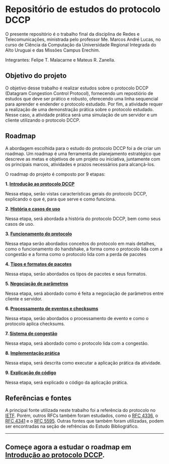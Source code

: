 # Repositório de estudos do protocolo DCCP

O presente repositório é o trabalho final da disciplina de Redes e Telecomunicações, ministrada pelo professor Me. Marcos André Lucas, no curso de Ciência da Computação da Universidade Regional Integrada do Alto Uruguai e das Missões Campus Erechim.

Integrantes: Felipe T. Malacarne e Mateus R. Zanella.

## Objetivo do projeto

O objetivo desse trabalho é realizar estudos sobre o protocolo DCCP (Datagram Congestion Control Protocol), fornecendo um repostiório de estudos que deve ser prático e robusto, oferecendo uma linha sequencial para aprender e endender o protocolo estudado. Por fim, a atividade requer a realização de uma demonstração prática sobre o protocolo estudado. Nesse caso, a atividade prática será uma simulação de um servidor e um cliente utilizando o protocolo DCCP.

## Roadmap

A abordagem escolhida para o estudo do protocolo DCCP foi a de criar um roadmap. Um roadmap é uma ferramenta de planejamento estratégico que descreve as metas e objetivos de um projeto ou iniciativa, juntamente com os principais marcos, atividades e prazos necessários para alcançá-los.

O roadmap do projeto é composto por 9 etapas:

**1. [Introdução ao protocolo DCCP](Roadmap/1.%20Introdução.md)**

Nessa etapa, serão vistas características gerais do protocolo DCCP, explicando o que é, para que serve e como funciona.

**2. [História e casos de uso](Roadmap/2.%20Histórico.md)**

Nessa etapa, será abordada a história do protocolo DCCP, bem como seus casos de uso.

**3. [Funcionamento do protocolo](Roadmap/3.%20Overview.md)**

Nessa etapa serão abordados conceitos do protocolo em mais detalhes, como o funcionamento do handshake, a forma como o protocolo lida com a congestão e a forma como o protocolo lida com a perda de pacotes

**4. [Tipos e formatos de pacotes](Roadmap/4.%20Pacotes.md)**

Nessa etapa, serão abordados os tipos de pacotes e seus formatos.

**5. [Negociação de parâmetros](Roadmap/5.%20Negociação%20de%20Parâmetros.md)**

Nessa etapa, será abordado como é feita a negociação de parâmetros entre cliente e servidor.

**6. [Processamento de eventos e checksums](Roadmap/6.%20Eventos%20e%20Checksum.md)**

Nessa etapa, serão abordados o processamento de evento e como o protocolo aplica checksums.

**7. [Sistema de congestão](Roadmap/7.%20Congestão.md)**

Nessa etapa, será abordado como o protocolo lida com a congestão.

**8. [Implementação prática](Roadmap/8.%20Implementação.md)**

Nessa etapa, será descrita como executar a aplicação prática da atividade.

**9. [Explicação do código](Roadmap/9.%20Código.md)**

Nessa etapa, será explicado o código da aplicação prática.

## Referências e fontes

A principal fonte utilizada neste trabalho foi a referência do protocolo no [IETF](https://datatracker.ietf.org/doc/rfc4340/). Porém, outros RFCs também foram estudados, como o [RFC 4336](https://datatracker.ietf.org/doc/rfc4336), o [RFC 4341](https://datatracker.ietf.org/doc/rfc4341) e o [RFC 5595](https://www.rfc-editor.org/rfc/rfc5595#section-1.1). Outras fontes que também foram utilizadas, podem ser encontradas na seção de refrências do Estudo Bibliográfico.

---

## Começe agora a estudar o roadmap em [Introdução ao protocolo DCCP](Roadmap/1.%20Introdução.md).